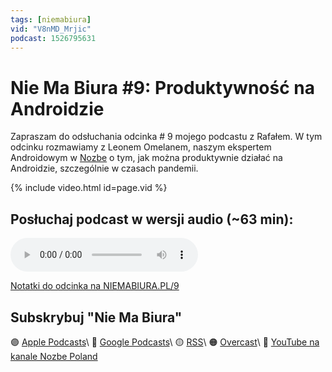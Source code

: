 ```yaml
---
tags: [niemabiura]
vid: "V8nMD_Mrjic"
podcast: 1526795631
---
```


# Nie Ma Biura #9: Produktywność na Androidzie

Zapraszam do odsłuchania odcinka # 9 mojego podcastu z Rafałem. W tym odcinku rozmawiamy z Leonem Omelanem, naszym ekspertem Androidowym w [Nozbe][n] o tym, jak można produktywnie działać na Androidzie, szczególnie w czasach pandemii.

{% include video.html id=page.vid %}

<!--More-->

## Posłuchaj podcast w wersji audio (~63 min):

<audio controls>
<source src="https://media.transistor.fm/784bfa82/5e524223.mp3" type="audio/mpeg">
</audio>



[Notatki do odcinka na NIEMABIURA.PL/9](https://niemabiura.pl/9)

## Subskrybuj "Nie Ma Biura"

🟣 [Apple Podcasts](https://podcasts.apple.com/pl/podcast/nie-ma-biura/id1526795631)\\
🔵 [Google Podcasts](https://podcasts.google.com/feed/aHR0cHM6Ly9mZWVkcy50cmFuc2lzdG9yLmZtL25pZW1hYml1cmE)\\
🟡 [RSS](https://nozbe.com/niemabiura.rss)\\
🟠 [Overcast](https://overcast.fm/itunes1526795631/nie-ma-biura)\\
🔴 [YouTube na kanale Nozbe Poland](https://youtube.com/NozbePoland)

<!--podcast: 1526795631-->

[n]: https://michael.gratis/nozbe_pl
[n]: https://michael.gratis/nozbepersonal_pl
